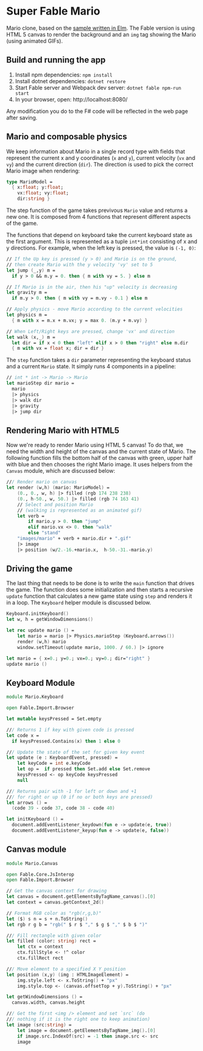 # Super Fable Mario

Mario clone, based on the [sample written in Elm](http://debug.elm-lang.org/edit/Mario.elm). The Fable version is using HTML 5 canvas to render the background and an `img` tag showing the Mario (using animated GIFs).

## Build and running the app

1. Install npm dependencies: `npm install`
2. Install dotnet dependencies: `dotnet restore`
3. Start Fable server and Webpack dev server: `dotnet fable npm-run start`
4. In your browser, open: http://localhost:8080/

Any modification you do to the F# code will be reflected in the web page after saving.

## Mario and composable physics
We keep information about Mario in a single record type with fields that represent the current x and y coordinates (`x` and `y`), current velocity (`vx` and `vy`) and the current direction (`dir`). The direction is used to pick the correct Mario image when rendering:
```fs
type MarioModel =
  { x:float; y:float;
    vx:float; vy:float;
    dir:string }
```
The step function of the game takes previvous `Mario` value and returns a new one. It is composed from 4 functions that represent different aspects of the game.

The functions that depend on keyboard take the current keyboard state as the first argument. This is represented as a tuple `int*int` consisting of x and y directions. For example, when the left key is pressed, the value is `(-1, 0)`:
```fs
// If the Up key is pressed (y > 0) and Mario is on the ground,
// then create Mario with the y velocity 'vy' set to 5
let jump (_,y) m =
  if y > 0 && m.y = 0. then { m with vy = 5. } else m

// If Mario is in the air, then his "up" velocity is decreasing
let gravity m =
  if m.y > 0. then { m with vy = m.vy - 0.1 } else m

// Apply physics - move Mario according to the current velocities
let physics m =
  { m with x = m.x + m.vx; y = max 0. (m.y + m.vy) }

// When Left/Right keys are pressed, change 'vx' and direction
let walk (x,_) m =
  let dir = if x < 0 then "left" elif x > 0 then "right" else m.dir
  { m with vx = float x; dir = dir }
```
The `step` function takes a `dir` parameter representing the keyboard status
and a current `Mario` state. It simply runs 4 components in a pipeline:
```fs
// int * int -> Mario -> Mario
let marioStep dir mario =
  mario 
  |> physics 
  |> walk dir 
  |> gravity 
  |> jump dir
```
## Rendering Mario with HTML5
Now we're ready to render Mario using HTML 5 canvas! To do that, we need the width and height of the canvas and the current state of Mario. The following function fills the bottom half of the canvas with green, upper half with blue and then chooses the right Mario image. It uses helpers from the `Canvas` module, which are discussed below:
```fs
/// Render mario on canvas
let render (w,h) (mario: MarioModel) =
    (0., 0., w, h) |> filled (rgb 174 238 238)
    (0., h-50., w, 50.) |> filled (rgb 74 163 41)
    // Select and position Mario
    // (walking is represented as an animated gif)
    let verb =
        if mario.y > 0. then "jump"
        elif mario.vx <> 0. then "walk"
        else "stand"
    "images/mario" + verb + mario.dir + ".gif"
    |> image
    |> position (w/2.-16.+mario.x,  h-50.-31.-mario.y)
```
## Driving the game
The last thing that needs to be done is to write the `main` function that drives the game. The function does some initialization and then starts a recursive `update`
function that calculates a new game state using `step` and renders it in a loop. The `Keyboard` helper module is discussed below.
```fs
Keyboard.initKeyboard()
let w, h = getWindowDimensions()

let rec update mario () =
    let mario = mario |> Physics.marioStep (Keyboard.arrows())
    render (w,h) mario
    window.setTimeout(update mario, 1000. / 60.) |> ignore

let mario = { x=0.; y=0.; vx=0.; vy=0.; dir="right" }
update mario ()
```

## Keyboard Module
```fs
module Mario.Keyboard

open Fable.Import.Browser

let mutable keysPressed = Set.empty

/// Returns 1 if key with given code is pressed
let code x =
  if keysPressed.Contains(x) then 1 else 0

/// Update the state of the set for given key event
let update (e : KeyboardEvent, pressed) =
    let keyCode = int e.keyCode
    let op =  if pressed then Set.add else Set.remove
    keysPressed <- op keyCode keysPressed
    null

/// Returns pair with -1 for left or down and +1
/// for right or up (0 if no or both keys are pressed)
let arrows () =
  (code 39 - code 37, code 38 - code 40)

let initKeyboard () =
  document.addEventListener_keydown(fun e -> update(e, true))
  document.addEventListener_keyup(fun e -> update(e, false))
```
## Canvas module
```fs
module Mario.Canvas

open Fable.Core.JsInterop
open Fable.Import.Browser

// Get the canvas context for drawing
let canvas = document.getElementsByTagName_canvas().[0]
let context = canvas.getContext_2d()

// Format RGB color as "rgb(r,g,b)"
let ($) s n = s + n.ToString()
let rgb r g b = "rgb(" $ r $ "," $ g $ "," $ b $ ")"

/// Fill rectangle with given color
let filled (color: string) rect =
    let ctx = context
    ctx.fillStyle <- !^ color
    ctx.fillRect rect

/// Move element to a specified X Y position
let position (x,y) (img : HTMLImageElement) =
    img.style.left <- x.ToString() + "px"
    img.style.top <- (canvas.offsetTop + y).ToString() + "px"

let getWindowDimensions () =
  canvas.width, canvas.height

/// Get the first <img /> element and set `src` (do
/// nothing if it is the right one to keep animation)
let image (src:string) =
    let image = document.getElementsByTagName_img().[0]
    if image.src.IndexOf(src) = -1 then image.src <- src
    image
```